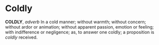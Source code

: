 # Coldly

**COLDLY**, _adverb_ In a cold manner; without warmth; without concern; without ardor or animation; without apparent passion, emotion or feeling; with indifference or negligence; as, to answer one coldly; a proposition is _coldly_ received.